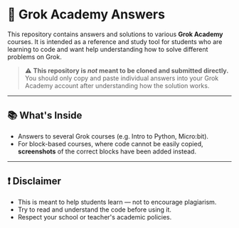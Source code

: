 # 🧠 Grok Academy Answers

This repository contains answers and solutions to various **Grok Academy** courses. It is intended as a reference and study tool for students who are learning to code and want help understanding how to solve different problems on Grok.

> ⚠️ **This repository is _not_ meant to be cloned and submitted directly.**  
> You should only copy and paste individual answers into your Grok Academy account after understanding how the solution works.

---

## 📚 What's Inside

- Answers to several Grok courses (e.g. Intro to Python, Micro:bit).
- For block-based courses, where code cannot be easily copied, **screenshots** of the correct blocks have been added instead.

---

## ❗ Disclaimer

- This is meant to help students learn — not to encourage plagiarism.
- Try to read and understand the code before using it.
- Respect your school or teacher's academic policies.
